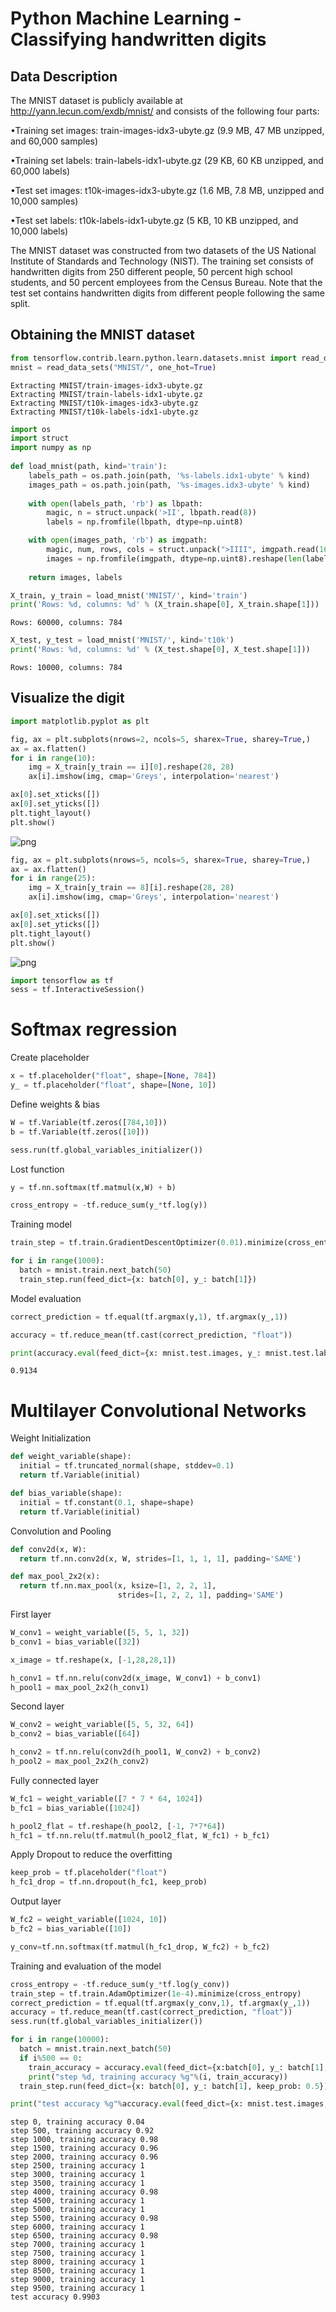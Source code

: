 
# Python Machine Learning - Classifying handwritten digits

## Data Description

The MNIST dataset is publicly available at http://yann.lecun.com/exdb/mnist/ and consists of the following four parts:

•Training set images: train-images-idx3-ubyte.gz (9.9 MB, 47 MB unzipped, and 60,000 samples)

•Training set labels: train-labels-idx1-ubyte.gz (29 KB, 60 KB unzipped, and 60,000 labels)

•Test set images: t10k-images-idx3-ubyte.gz (1.6 MB, 7.8 MB, unzipped and 10,000 samples)

•Test set labels: t10k-labels-idx1-ubyte.gz (5 KB, 10 KB unzipped, and 10,000 labels)

The MNIST dataset was constructed from two datasets of the US National Institute of Standards and Technology (NIST). The training set consists of handwritten digits from 250 different people, 50 percent high school students, and 50 percent employees from the Census Bureau. Note that the test set contains handwritten digits from different people following the same split.

## Obtaining the MNIST dataset 


```python
from tensorflow.contrib.learn.python.learn.datasets.mnist import read_data_sets
mnist = read_data_sets("MNIST/", one_hot=True)
```

    Extracting MNIST/train-images-idx3-ubyte.gz
    Extracting MNIST/train-labels-idx1-ubyte.gz
    Extracting MNIST/t10k-images-idx3-ubyte.gz
    Extracting MNIST/t10k-labels-idx1-ubyte.gz
    


```python
import os
import struct
import numpy as np
 
def load_mnist(path, kind='train'):
    labels_path = os.path.join(path, '%s-labels.idx1-ubyte' % kind)
    images_path = os.path.join(path, '%s-images.idx3-ubyte' % kind)
        
    with open(labels_path, 'rb') as lbpath:
        magic, n = struct.unpack('>II', lbpath.read(8))
        labels = np.fromfile(lbpath, dtype=np.uint8)

    with open(images_path, 'rb') as imgpath:
        magic, num, rows, cols = struct.unpack(">IIII", imgpath.read(16))
        images = np.fromfile(imgpath, dtype=np.uint8).reshape(len(labels), 784)
 
    return images, labels
```


```python
X_train, y_train = load_mnist('MNIST/', kind='train')
print('Rows: %d, columns: %d' % (X_train.shape[0], X_train.shape[1]))
```

    Rows: 60000, columns: 784
    


```python
X_test, y_test = load_mnist('MNIST/', kind='t10k')
print('Rows: %d, columns: %d' % (X_test.shape[0], X_test.shape[1]))
```

    Rows: 10000, columns: 784
    

## Visualize the digit 


```python
import matplotlib.pyplot as plt

fig, ax = plt.subplots(nrows=2, ncols=5, sharex=True, sharey=True,)
ax = ax.flatten()
for i in range(10):
    img = X_train[y_train == i][0].reshape(28, 28)
    ax[i].imshow(img, cmap='Greys', interpolation='nearest')

ax[0].set_xticks([])
ax[0].set_yticks([])
plt.tight_layout()
plt.show()
```


![png](output_9_0.png)



```python
fig, ax = plt.subplots(nrows=5, ncols=5, sharex=True, sharey=True,)
ax = ax.flatten()
for i in range(25):
    img = X_train[y_train == 8][i].reshape(28, 28)
    ax[i].imshow(img, cmap='Greys', interpolation='nearest')

ax[0].set_xticks([])
ax[0].set_yticks([])
plt.tight_layout()
plt.show()
```


![png](output_10_0.png)



```python
import tensorflow as tf
sess = tf.InteractiveSession()
```

# Softmax regression

Create placeholder


```python
x = tf.placeholder("float", shape=[None, 784])
y_ = tf.placeholder("float", shape=[None, 10])
```

Define weights & bias


```python
W = tf.Variable(tf.zeros([784,10]))
b = tf.Variable(tf.zeros([10]))

sess.run(tf.global_variables_initializer())
```

Lost function


```python
y = tf.nn.softmax(tf.matmul(x,W) + b)
```


```python
cross_entropy = -tf.reduce_sum(y_*tf.log(y))
```

Training model


```python
train_step = tf.train.GradientDescentOptimizer(0.01).minimize(cross_entropy)
```


```python
for i in range(1000):
  batch = mnist.train.next_batch(50)
  train_step.run(feed_dict={x: batch[0], y_: batch[1]})
```

Model evaluation


```python
correct_prediction = tf.equal(tf.argmax(y,1), tf.argmax(y_,1))
```


```python
accuracy = tf.reduce_mean(tf.cast(correct_prediction, "float"))
```


```python
print(accuracy.eval(feed_dict={x: mnist.test.images, y_: mnist.test.labels}))
```

    0.9134
    

# Multilayer Convolutional Networks

Weight Initialization


```python
def weight_variable(shape):
  initial = tf.truncated_normal(shape, stddev=0.1)
  return tf.Variable(initial)

def bias_variable(shape):
  initial = tf.constant(0.1, shape=shape)
  return tf.Variable(initial)
```

Convolution and Pooling


```python
def conv2d(x, W):
  return tf.nn.conv2d(x, W, strides=[1, 1, 1, 1], padding='SAME')

def max_pool_2x2(x):
  return tf.nn.max_pool(x, ksize=[1, 2, 2, 1],
                        strides=[1, 2, 2, 1], padding='SAME')
```

First layer  


```python
W_conv1 = weight_variable([5, 5, 1, 32])
b_conv1 = bias_variable([32])
```


```python
x_image = tf.reshape(x, [-1,28,28,1])
```


```python
h_conv1 = tf.nn.relu(conv2d(x_image, W_conv1) + b_conv1)
h_pool1 = max_pool_2x2(h_conv1)
```

Second layer


```python
W_conv2 = weight_variable([5, 5, 32, 64])
b_conv2 = bias_variable([64])

h_conv2 = tf.nn.relu(conv2d(h_pool1, W_conv2) + b_conv2)
h_pool2 = max_pool_2x2(h_conv2)
```

Fully connected layer


```python
W_fc1 = weight_variable([7 * 7 * 64, 1024])
b_fc1 = bias_variable([1024])

h_pool2_flat = tf.reshape(h_pool2, [-1, 7*7*64])
h_fc1 = tf.nn.relu(tf.matmul(h_pool2_flat, W_fc1) + b_fc1)
```

Apply Dropout to reduce the overfitting


```python
keep_prob = tf.placeholder("float")
h_fc1_drop = tf.nn.dropout(h_fc1, keep_prob)
```

Output layer


```python
W_fc2 = weight_variable([1024, 10])
b_fc2 = bias_variable([10])

y_conv=tf.nn.softmax(tf.matmul(h_fc1_drop, W_fc2) + b_fc2)
```

Training and evaluation of the model


```python
cross_entropy = -tf.reduce_sum(y_*tf.log(y_conv))
train_step = tf.train.AdamOptimizer(1e-4).minimize(cross_entropy)
correct_prediction = tf.equal(tf.argmax(y_conv,1), tf.argmax(y_,1))
accuracy = tf.reduce_mean(tf.cast(correct_prediction, "float"))
sess.run(tf.global_variables_initializer())

for i in range(10000):
  batch = mnist.train.next_batch(50)
  if i%500 == 0:
    train_accuracy = accuracy.eval(feed_dict={x:batch[0], y_: batch[1], keep_prob: 1.0})
    print("step %d, training accuracy %g"%(i, train_accuracy))
  train_step.run(feed_dict={x: batch[0], y_: batch[1], keep_prob: 0.5})

print("test accuracy %g"%accuracy.eval(feed_dict={x: mnist.test.images, y_: mnist.test.labels, keep_prob: 1.0}))
```

    step 0, training accuracy 0.04
    step 500, training accuracy 0.92
    step 1000, training accuracy 0.98
    step 1500, training accuracy 0.96
    step 2000, training accuracy 0.96
    step 2500, training accuracy 1
    step 3000, training accuracy 1
    step 3500, training accuracy 1
    step 4000, training accuracy 0.98
    step 4500, training accuracy 1
    step 5000, training accuracy 1
    step 5500, training accuracy 0.98
    step 6000, training accuracy 1
    step 6500, training accuracy 0.98
    step 7000, training accuracy 1
    step 7500, training accuracy 1
    step 8000, training accuracy 1
    step 8500, training accuracy 1
    step 9000, training accuracy 1
    step 9500, training accuracy 1
    test accuracy 0.9903
    
